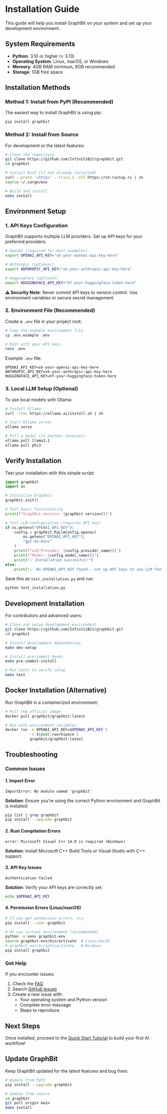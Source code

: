 # Installation Guide

This guide will help you install GraphBit on your system and set up your development environment.

## System Requirements

- **Python**: 3.10 or higher (< 3.13)
- **Operating System**: Linux, macOS, or Windows
- **Memory**: 4GB RAM minimum, 8GB recommended
- **Storage**: 1GB free space

## Installation Methods

### Method 1: Install from PyPI (Recommended)

The easiest way to install GraphBit is using pip:

```bash
pip install graphbit
```

### Method 2: Install from Source

For development or the latest features:

```bash
# Clone the repository
git clone https://github.com/InfinitiBit/graphbit.git
cd graphbit

# Install Rust (if not already installed)
curl --proto '=https' --tlsv1.2 -sSf https://sh.rustup.rs | sh
source ~/.cargo/env

# Build and install
make install
```

## Environment Setup

### 1. API Keys Configuration

GraphBit supports multiple LLM providers. Set up API keys for your preferred providers:

```bash
# OpenAI (required for most examples)
export OPENAI_API_KEY="sk-your-openai-api-key-here"

# Anthropic (optional)
export ANTHROPIC_API_KEY="sk-your-anthropic-api-key-here"

# HuggingFace (optional)
export HUGGINGFACE_API_KEY="hf-your-huggingface-token-here"
```

**⚠️ Security Note**: Never commit API keys to version control. Use environment variables or secure secret management.

### 2. Environment File (Recommended)

Create a `.env` file in your project root:

```bash
# Copy the example environment file
cp .env.example .env

# Edit with your API keys
nano .env
```

Example `.env` file:
```
OPENAI_API_KEY=sk-your-openai-api-key-here
ANTHROPIC_API_KEY=sk-your-anthropic-api-key-here
HUGGINGFACE_API_KEY=hf-your-huggingface-token-here
```

### 3. Local LLM Setup (Optional)

To use local models with Ollama:

```bash
# Install Ollama
curl -fsSL https://ollama.ai/install.sh | sh

# Start Ollama server
ollama serve

# Pull a model (in another terminal)
ollama pull llama3.1
ollama pull phi3
```

## Verify Installation

Test your installation with this simple script:

```python
import graphbit
import os

# Initialize GraphBit
graphbit.init()

# Test basic functionality
print(f"GraphBit version: {graphbit.version()}")

# Test LLM configuration (requires API key)
if os.getenv("OPENAI_API_KEY"):
    config = graphbit.PyLlmConfig.openai(
        os.getenv("OPENAI_API_KEY"), 
        "gpt-4o-mini"
    )
    print(f"LLM Provider: {config.provider_name()}")
    print(f"Model: {config.model_name()}")
    print("✅ Installation successful!")
else:
    print("⚠️  No OPENAI_API_KEY found - set up API keys to use LLM features")
```

Save this as `test_installation.py` and run:

```bash
python test_installation.py
```

## Development Installation

For contributors and advanced users:

```bash
# Clone and setup development environment
git clone https://github.com/InfinitiBit/graphbit.git
cd graphbit

# Install development dependencies
make dev-setup

# Install pre-commit hooks
make pre-commit-install

# Run tests to verify setup
make test
```

## Docker Installation (Alternative)

Run GraphBit in a containerized environment:

```bash
# Pull the official image
docker pull graphbit/graphbit:latest

# Run with environment variables
docker run -e OPENAI_API_KEY=$OPENAI_API_KEY \
           -v $(pwd):/workspace \
           graphbit/graphbit:latest
```

## Troubleshooting

### Common Issues

#### 1. Import Error
```
ImportError: No module named 'graphbit'
```
**Solution**: Ensure you're using the correct Python environment and GraphBit is installed:
```bash
pip list | grep graphbit
pip install --upgrade graphbit
```

#### 2. Rust Compilation Errors
```
error: Microsoft Visual C++ 14.0 is required (Windows)
```
**Solution**: Install Microsoft C++ Build Tools or Visual Studio with C++ support.

#### 3. API Key Issues
```
Authentication failed
```
**Solution**: Verify your API keys are correctly set:
```bash
echo $OPENAI_API_KEY
```

#### 4. Permission Errors (Linux/macOS)
```bash
# If you get permission errors, try:
pip install --user graphbit

# Or use virtual environment (recommended)
python -m venv graphbit-env
source graphbit-env/bin/activate  # Linux/macOS
# graphbit-env\Scripts\activate   # Windows
pip install graphbit
```

### Get Help

If you encounter issues:

1. Check the [FAQ](../user-guide/faq.md)
2. Search [GitHub Issues](https://github.com/InfinitiBit/graphbit/issues)
3. Create a new issue with:
   - Your operating system and Python version
   - Complete error message
   - Steps to reproduce

## Next Steps

Once installed, proceed to the [Quick Start Tutorial](quickstart.md) to build your first AI workflow!

## Update GraphBit

Keep GraphBit updated for the latest features and bug fixes:

```bash
# Update from PyPI
pip install --upgrade graphbit

# Update from source
cd graphbit
git pull origin main
make install
``` 
